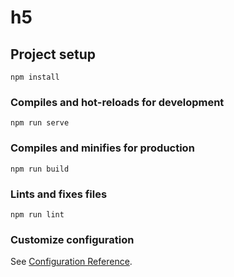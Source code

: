 # h5

## Project setup
```
npm install
```

### Compiles and hot-reloads for development
```
npm run serve
```

### Compiles and minifies for production
```
npm run build
```

### Lints and fixes files
```
npm run lint
```

### Customize configuration
See [Configuration Reference](https://cli.vuejs.org/config/).

<!--h5项目开发注意点-->

<!--  所有页面请求接口统一放在api/api.js里面进行注册 -->

<!--  页面中请求接口统一使用async   await 方式（暂时参考 my.vue页面写法 ）  --> 

<!--  页面中的方法，变量，以及重要逻辑必须要有详细的备注，包括组件的编写也要写详细的备注信息（比如，在哪个个页面使用，注意点，以及各种状态值的意义） -->

<!--  页面代码进行格式化，要美观，看起来舒服 -->
